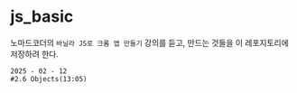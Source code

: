 # js_basic

노마드코더의 `바닐라 JS로 크롬 앱 만들기` 강의를 듣고, 만드는 것들을 이 레포지토리에 저장하려 한다.

```
2025 - 02 - 12
#2.6 Objects(13:05)
```
